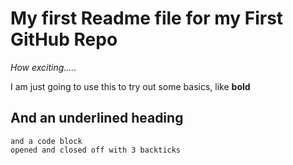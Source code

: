 # My first Readme file for my First GitHub Repo
_How exciting....._

I am just going to use this to try out some basics, like **bold** 

And an underlined heading
---

```
and a code block
opened and closed off with 3 backticks
```

